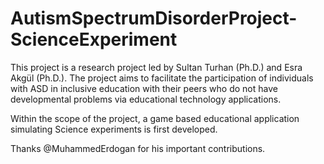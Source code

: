 # AutismSpectrumDisorderProject-ScienceExperiment

This project is a research project led by Sultan Turhan (Ph.D.) and Esra Akgül (Ph.D.).  The project aims to facilitate the participation of individuals with ASD in inclusive education with their peers who do not have developmental problems  via educational technology applications.

Within the scope of the project, a game based educational application simulating Science experiments is first developed.

Thanks @MuhammedErdogan for his important contributions.
